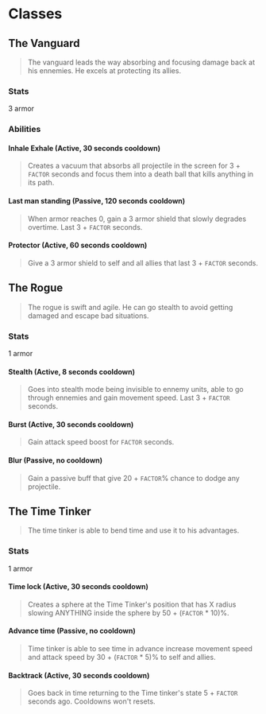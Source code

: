 # Classes
## The Vanguard
> The vanguard leads the way absorbing and focusing damage back at his ennemies. He excels at protecting its allies.

### Stats
3 armor

### Abilities
#### Inhale Exhale (Active, 30 seconds cooldown)
> Creates a vacuum that absorbs all projectile in the screen for 3 + `FACTOR` seconds and focus them into a death ball that kills anything in its path.
         
#### Last man standing (Passive, 120 seconds cooldown)
> When armor reaches 0, gain a 3 armor shield that slowly degrades overtime. Last 3 + `FACTOR` seconds.

#### Protector (Active, 60 seconds cooldown)
> Give a 3 armor shield to self and all allies that last 3 + `FACTOR` seconds.

## The Rogue
> The rogue is swift and agile. He can go stealth to avoid getting damaged and escape bad situations.

### Stats
1 armor

#### Stealth (Active, 8 seconds cooldown)
> Goes into stealth mode being invisible to ennemy units, able to go through ennemies and gain movement speed. Last 3 + `FACTOR` seconds.

#### Burst (Active, 30 seconds cooldown)
> Gain attack speed boost for `FACTOR` seconds.

#### Blur (Passive, no cooldown)
> Gain a passive buff that give 20 + `FACTOR`% chance to dodge any projectile.

## The Time Tinker
> The time tinker is able to bend time and use it to his advantages.

### Stats
1 armor

#### Time lock (Active, 30 seconds cooldown)
> Creates a sphere at the Time Tinker's position that has X radius slowing ANYTHING inside the sphere by 50 + (`FACTOR` * 10)%.

#### Advance time (Passive, no cooldown)
> Time tinker is able to see time in advance increase movement speed and attack speed by 30 + (`FACTOR` * 5)% to self and allies.

#### Backtrack (Active, 30 seconds cooldown)
> Goes back in time returning to the Time tinker's state 5 + `FACTOR` seconds ago. Cooldowns won't resets.
